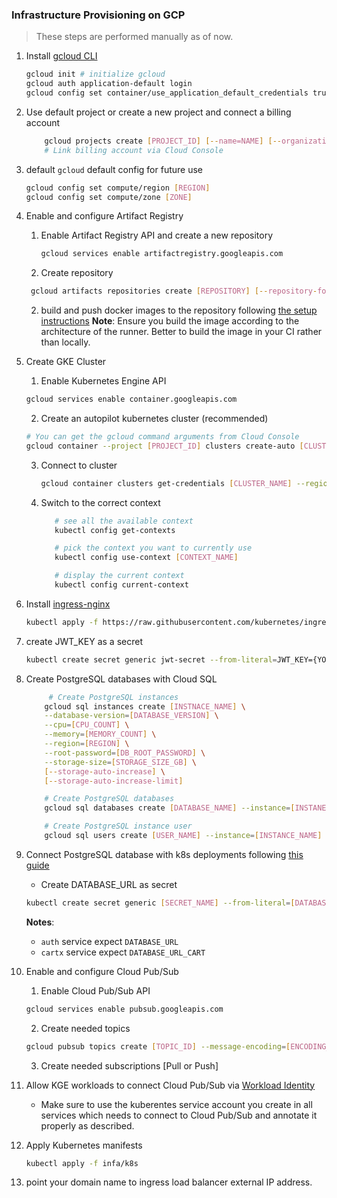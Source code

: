 ### Infrastructure Provisioning on GCP

> These steps are performed manually as of now.

1. Install [gcloud CLI](https://cloud.google.com/sdk/docs/install)

   ```bash
   gcloud init # initialize gcloud
   gcloud auth application-default login
   gcloud config set container/use_application_default_credentials true
   ```

2. Use default project or create a new project and connect a billing account

   ```bash
       gcloud projects create [PROJECT_ID] [--name=NAME] [--organization=ORGANIZATION_ID] [--set-as-default]
       # Link billing account via Cloud Console
   ```

3. default `gcloud` default config for future use

   ```bash
   gcloud config set compute/region [REGION]
   gcloud config set compute/zone [ZONE]
   ```

4. Enable and configure Artifact Registry

   1. Enable Artifact Registry API and create a new repository

      ```bash
      gcloud services enable artifactregistry.googleapis.com
      ```

   2. Create repository

   ```bash
    gcloud artifacts repositories create [REPOSITORY] [--repository-format=FORMAT] [--location=LOCATION]
   ```

   2. build and push docker images to the repository following [the setup instructions](https://cloud.google.com/artifact-registry/docs/docker/pushing-and-pulling)
      **Note**: Ensure you build the image according to the architecture of the runner. Better to build the image in your CI rather than locally.

5. Create GKE Cluster

   1. Enable Kubernetes Engine API

   ```bash
   gcloud services enable container.googleapis.com
   ```

   2. Create an autopilot kubernetes cluster (recommended)

   ```bash
   # You can get the gcloud command arguments from Cloud Console
   gcloud container --project [PROJECT_ID] clusters create-auto [CLUSTER_NAME] --region [REGION] --release-channel [CHANNEL] --network [NETWORK] --subnetwork [SUBNETWORK] --cluster-ipv4-cidr [CLUSTER_IPV4] --services-ipv4-cidr [SERVICES_IPV4]
   ```

   3. Connect to cluster

      ```bash
      gcloud container clusters get-credentials [CLUSTER_NAME] --region [REGION] --project [PROJECT_ID]
      ```

   4. Switch to the correct context

      ```bash
         # see all the available context
         kubectl config get-contexts

         # pick the context you want to currently use
         kubectl config use-context [CONTEXT_NAME]

         # display the current context
         kubectl config current-context
      ```

6. Install [ingress-nginx](https://kubernetes.github.io/ingress-nginx/deploy/#quick-start)

   ```bash
   kubectl apply -f https://raw.githubusercontent.com/kubernetes/ingress-nginx/controller-v1.5.1/deploy/static/provider/cloud/deploy.yaml
   ```

7. create JWT_KEY as a secret

   ```bash
   kubectl create secret generic jwt-secret --from-literal=JWT_KEY={YOUR_JWT_KEY_HERE}
   ```

8. Create PostgreSQL databases with Cloud SQL

   ```bash
        # Create PostgreSQL instances
       gcloud sql instances create [INSTNACE_NAME] \
       --database-version=[DATABASE_VERSION] \
       --cpu=[CPU_COUNT] \
       --memory=[MEMORY_COUNT] \
       --region=[REGION] \
       --root-password=[DB_ROOT_PASSWORD] \
       --storage-size=[STORAGE_SIZE_GB] \
       [--storage-auto-increase] \
       [--storage-auto-increase-limit]

       # Create PostgreSQL databases
       gcloud sql databases create [DATABASE_NAME] --instance=[INSTANECE_NAME]

       # Create PostgreSQL instance user
       gcloud sql users create [USER_NAME] --instance=[INSTANCE_NAME] --password=[PASSWORD]
   ```

9. Connect PostgreSQL database with k8s deployments following [this guide](https://cloud.google.com/sql/docs/postgres/connect-instance-kubernetes)

   - Create DATABASE_URL as secret

   ```bash
   kubectl create secret generic [SECRET_NAME] --from-literal=[DATABASE_URL_KEY]={DATABASE_URL_VALUE}
   ```

   **Notes**:

   - `auth` service expect `DATABASE_URL`
   - `cartx` service expect `DATABASE_URL_CART`

10. Enable and configure Cloud Pub/Sub

    1. Enable Cloud Pub/Sub API

    ```bash
    gcloud services enable pubsub.googleapis.com
    ```

    2. Create needed topics

    ```bash
    gcloud pubsub topics create [TOPIC_ID] --message-encoding=[ENCODING_TYPE]  --schema=[SCHEMA_ID]
    ```

    3. Create needed subscriptions [Pull or Push]

11. Allow KGE workloads to connect Cloud Pub/Sub via [Workload Identity](https://cloud.google.com/kubernetes-engine/docs/how-to/workload-identity)

    - Make sure to use the kuberentes service account you create in all services which needs to connect to Cloud Pub/Sub and annotate it properly as described.

12. Apply Kubernetes manifests

    ```bash
    kubectl apply -f infa/k8s
    ```

13. point your domain name to ingress load balancer external IP address.
